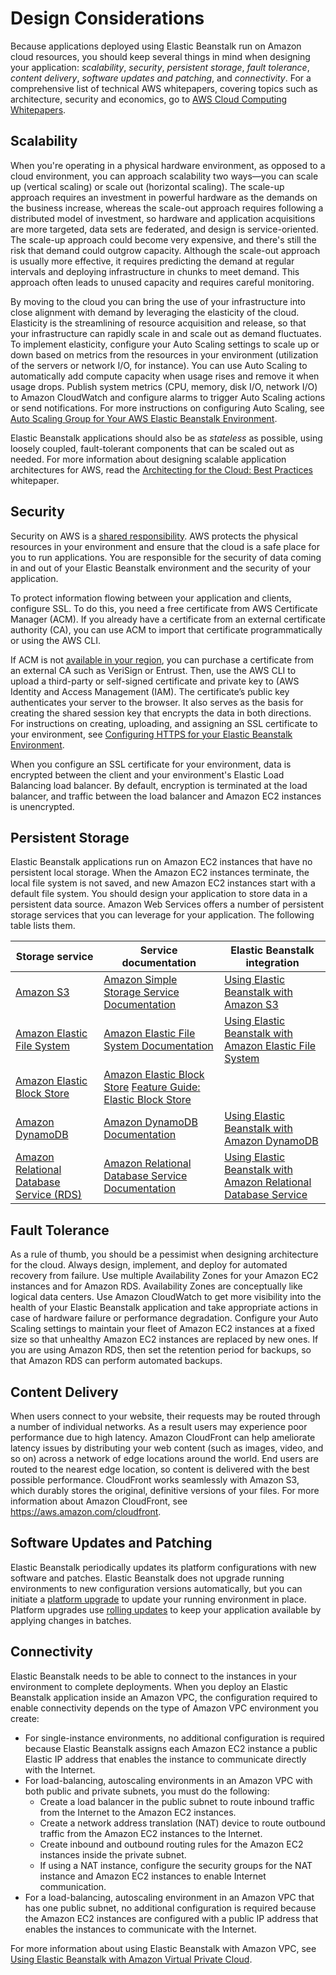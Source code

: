 # Design Considerations<a name="concepts.concepts.design"></a>

 Because applications deployed using Elastic Beanstalk run on Amazon cloud resources, you should keep several things in mind when designing your application: *scalability*, *security*, *persistent storage*, *fault tolerance*, *content delivery*, *software updates and patching*, and *connectivity*\. For a comprehensive list of technical AWS whitepapers, covering topics such as architecture, security and economics, go to [AWS Cloud Computing Whitepapers](https://aws.amazon.com/whitepapers/)\. 

## Scalability<a name="concepts.concepts.design.scalability"></a>

When you're operating in a physical hardware environment, as opposed to a cloud environment, you can approach scalability two ways—you can scale up \(vertical scaling\) or scale out \(horizontal scaling\)\. The scale\-up approach requires an investment in powerful hardware as the demands on the business increase, whereas the scale\-out approach requires following a distributed model of investment, so hardware and application acquisitions are more targeted, data sets are federated, and design is service\-oriented\. The scale\-up approach could become very expensive, and there's still the risk that demand could outgrow capacity\. Although the scale\-out approach is usually more effective, it requires predicting the demand at regular intervals and deploying infrastructure in chunks to meet demand\. This approach often leads to unused capacity and requires careful monitoring\.

By moving to the cloud you can bring the use of your infrastructure into close alignment with demand by leveraging the elasticity of the cloud\. Elasticity is the streamlining of resource acquisition and release, so that your infrastructure can rapidly scale in and scale out as demand fluctuates\. To implement elasticity, configure your Auto Scaling settings to scale up or down based on metrics from the resources in your environment \(utilization of the servers or network I/O, for instance\)\. You can use Auto Scaling to automatically add compute capacity when usage rises and remove it when usage drops\. Publish system metrics \(CPU, memory, disk I/O, network I/O\) to Amazon CloudWatch and configure alarms to trigger Auto Scaling actions or send notifications\. For more instructions on configuring Auto Scaling, see [Auto Scaling Group for Your AWS Elastic Beanstalk Environment](using-features.managing.as.md)\.

Elastic Beanstalk applications should also be as *stateless* as possible, using loosely coupled, fault\-tolerant components that can be scaled out as needed\. For more information about designing scalable application architectures for AWS, read the [Architecting for the Cloud: Best Practices](http://media.amazonwebservices.com/AWS_Cloud_Best_Practices.pdf) whitepaper\.

## Security<a name="concepts.concepts.design.security"></a>

Security on AWS is a [shared responsibility](https://aws.amazon.com/compliance/shared-responsibility-model/)\. AWS protects the physical resources in your environment and ensure that the cloud is a safe place for you to run applications\. You are responsible for the security of data coming in and out of your Elastic Beanstalk environment and the security of your application\.

To protect information flowing between your application and clients, configure SSL\. To do this, you need a free certificate from AWS Certificate Manager \(ACM\)\. If you already have a certificate from an external certificate authority \(CA\), you can use ACM to import that certificate programmatically or using the AWS CLI\.

If ACM is not [available in your region](http://docs.aws.amazon.com/general/latest/gr/rande.html#acm_region), you can purchase a certificate from an external CA such as VeriSign or Entrust\. Then, use the AWS CLI to upload a third\-party or self\-signed certificate and private key to \(AWS Identity and Access Management \(IAM\)\. The certificate’s public key authenticates your server to the browser\. It also serves as the basis for creating the shared session key that encrypts the data in both directions\. For instructions on creating, uploading, and assigning an SSL certificate to your environment, see [Configuring HTTPS for your Elastic Beanstalk Environment](configuring-https.md)\.

When you configure an SSL certificate for your environment, data is encrypted between the client and your environment's Elastic Load Balancing load balancer\. By default, encryption is terminated at the load balancer, and traffic between the load balancer and Amazon EC2 instances is unencrypted\.

## Persistent Storage<a name="concepts.concepts.design.storage"></a>

 Elastic Beanstalk applications run on Amazon EC2 instances that have no persistent local storage\. When the Amazon EC2 instances terminate, the local file system is not saved, and new Amazon EC2 instances start with a default file system\. You should design your application to store data in a persistent data source\. Amazon Web Services offers a number of persistent storage services that you can leverage for your application\. The following table lists them\.


| Storage service | Service documentation | Elastic Beanstalk integration | 
| --- | --- | --- | 
| [Amazon S3](https://aws.amazon.com/s3/) | [Amazon Simple Storage Service Documentation](https://aws.amazon.com/documentation/s3/) | [Using Elastic Beanstalk with Amazon S3](AWSHowTo.S3.md) | 
| [Amazon Elastic File System](https://aws.amazon.com/efs/) | [Amazon Elastic File System Documentation](https://aws.amazon.com/documentation/efs/) | [Using Elastic Beanstalk with Amazon Elastic File System](services-efs.md) | 
| [Amazon Elastic Block Store](https://aws.amazon.com/ebs/) |  [Amazon Elastic Block Store](http://docs.aws.amazon.com/AWSEC2/latest/UserGuide/AmazonEBS.html) [Feature Guide: Elastic Block Store](https://aws.amazon.com/articles/1667)  |  | 
| [Amazon DynamoDB](https://aws.amazon.com/dynamodb/) | [Amazon DynamoDB Documentation](https://aws.amazon.com/documentation/dynamodb/) | [Using Elastic Beanstalk with Amazon DynamoDB](AWSHowTo.dynamoDB.md) | 
| [Amazon Relational Database Service \(RDS\)](https://aws.amazon.com/rds/) | [Amazon Relational Database Service Documentation](https://aws.amazon.com/documentation/rds/) | [Using Elastic Beanstalk with Amazon Relational Database Service](AWSHowTo.RDS.md) | 

## Fault Tolerance<a name="concepts.concepts.design.faulttolerance"></a>

As a rule of thumb, you should be a pessimist when designing architecture for the cloud\. Always design, implement, and deploy for automated recovery from failure\. Use multiple Availability Zones for your Amazon EC2 instances and for Amazon RDS\. Availability Zones are conceptually like logical data centers\. Use Amazon CloudWatch to get more visibility into the health of your Elastic Beanstalk application and take appropriate actions in case of hardware failure or performance degradation\. Configure your Auto Scaling settings to maintain your fleet of Amazon EC2 instances at a fixed size so that unhealthy Amazon EC2 instances are replaced by new ones\. If you are using Amazon RDS, then set the retention period for backups, so that Amazon RDS can perform automated backups\.

## Content Delivery<a name="concepts.concepts.design.cloudfront"></a>

When users connect to your website, their requests may be routed through a number of individual networks\. As a result users may experience poor performance due to high latency\. Amazon CloudFront can help ameliorate latency issues by distributing your web content \(such as images, video, and so on\) across a network of edge locations around the world\. End users are routed to the nearest edge location, so content is delivered with the best possible performance\. CloudFront works seamlessly with Amazon S3, which durably stores the original, definitive versions of your files\. For more information about Amazon CloudFront, see [https://aws\.amazon\.com/cloudfront](https://aws.amazon.com/cloudfront/)\. 

## Software Updates and Patching<a name="concepts.concepts.design.updates"></a>

Elastic Beanstalk periodically updates its platform configurations with new software and patches\. Elastic Beanstalk does not upgrade running environments to new configuration versions automatically, but you can initiate a [platform upgrade](using-features.platform.upgrade.md) to update your running environment in place\. Platform upgrades use [rolling updates](using-features.rollingupdates.md) to keep your application available by applying changes in batches\.

## Connectivity<a name="concepts.concepts.design.connectivity"></a>

Elastic Beanstalk needs to be able to connect to the instances in your environment to complete deployments\. When you deploy an Elastic Beanstalk application inside an Amazon VPC, the configuration required to enable connectivity depends on the type of Amazon VPC environment you create:
+ For single\-instance environments, no additional configuration is required because Elastic Beanstalk assigns each Amazon EC2 instance a public Elastic IP address that enables the instance to communicate directly with the Internet\.
+ For load\-balancing, autoscaling environments in an Amazon VPC with both public and private subnets, you must do the following: 
  + Create a load balancer in the public subnet to route inbound traffic from the Internet to the Amazon EC2 instances\.
  + Create a network address translation \(NAT\) device to route outbound traffic from the Amazon EC2 instances to the Internet\.
  + Create inbound and outbound routing rules for the Amazon EC2 instances inside the private subnet\.
  + If using a NAT instance, configure the security groups for the NAT instance and Amazon EC2 instances to enable Internet communication\.
+ For a load\-balancing, autoscaling environment in an Amazon VPC that has one public subnet, no additional configuration is required because the Amazon EC2 instances are configured with a public IP address that enables the instances to communicate with the Internet\.

For more information about using Elastic Beanstalk with Amazon VPC, see [Using Elastic Beanstalk with Amazon Virtual Private Cloud](vpc.md)\.
